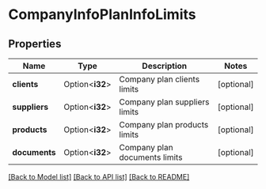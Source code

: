# CompanyInfoPlanInfoLimits

## Properties

Name | Type | Description | Notes
------------ | ------------- | ------------- | -------------
**clients** | Option<**i32**> | Company plan clients limits | [optional]
**suppliers** | Option<**i32**> | Company plan suppliers limits | [optional]
**products** | Option<**i32**> | Company plan products limits | [optional]
**documents** | Option<**i32**> | Company plan documents limits | [optional]

[[Back to Model list]](../README.md#documentation-for-models) [[Back to API list]](../README.md#documentation-for-api-endpoints) [[Back to README]](../README.md)


